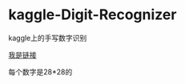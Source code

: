# kaggle-Digit-Recognizer

kaggle上的手写数字识别

[我是链接](https://www.kaggle.com/competitions/digit-recognizer/overview)

每个数字是28*28的

